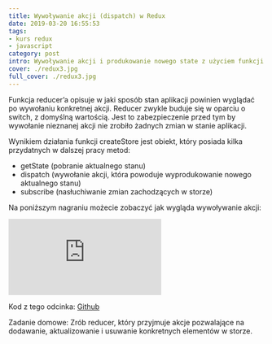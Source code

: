 ```yaml
---
title: Wywoływanie akcji (dispatch) w Redux
date: 2019-03-20 16:55:53
tags:
- kurs redux
- javascript
category: post
intro: Wywoływanie akcji i produkowanie nowego state z użyciem funkcji dispatch
cover: ./redux3.jpg
full_cover: ./redux3.jpg
---
```


Funkcja reducer’a opisuje w jaki sposób stan aplikacji powinien wyglądać po wywołaniu konkretnej akcji.
Reducer zwykle buduje się w oparciu o switch, z domyślną wartością.
Jest to zabezpieczenie przed tym by wywołanie nieznanej akcji nie zrobiło żadnych zmian w stanie aplikacji.

Wynikiem działania funkcji createStore jest obiekt, który posiada kilka przydatnych w dalszej pracy metod:
* getState (pobranie aktualnego stanu)
* dispatch (wywołanie akcji, która powoduje wyprodukowanie nowego aktualnego stanu)
* subscribe (nasłuchiwanie zmian zachodzących w storze)

Na poniższym nagraniu możecie zobaczyć jak wygląda wywoływanie akcji:
<div class="aspect-ratio aspect-ratio--16x9 mv5">
  <iframe src="https://www.youtube.com/embed/vOaUHH2PArc" class="aspect-ratio--object" frameborder="0" webkitallowfullscreen="" mozallowfullscreen="" allowfullscreen=""></iframe>
</div>

Kod z tego odcinka: [Github](https://github.com/Chmarusso/podstawy-redux/commit/830527a733ffe4d6976714219ec51205672cfe9c)

Zadanie domowe: Zrób reducer, który przyjmuje akcje pozwalające na dodawanie, aktualizowanie i usuwanie konkretnych elementów w storze.

